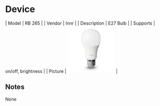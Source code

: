
# Device

| Model | RB 265  |
| Vendor  | Innr  |
| Description | E27 Bulb |
| Supports | on/off, brightness |
| Picture | ![../images/devices/RB-265.jpg](../images/devices/RB-265.jpg) |

## Notes

None
